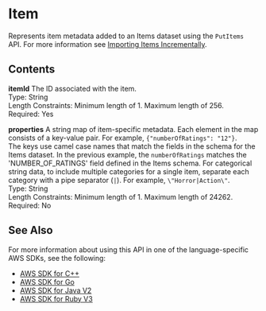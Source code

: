 # Item<a name="API_UBS_Item"></a>

Represents item metadata added to an Items dataset using the `PutItems` API\. For more information see [Importing Items Incrementally](https://docs.aws.amazon.com/personalize/latest/dg/importing-items.html)\. 

## Contents<a name="API_UBS_Item_Contents"></a>

 **itemId**   <a name="personalize-Type-UBS_Item-itemId"></a>
The ID associated with the item\.  
Type: String  
Length Constraints: Minimum length of 1\. Maximum length of 256\.  
Required: Yes

 **properties**   <a name="personalize-Type-UBS_Item-properties"></a>
A string map of item\-specific metadata\. Each element in the map consists of a key\-value pair\. For example, `{"numberOfRatings": "12"}`\.  
The keys use camel case names that match the fields in the schema for the Items dataset\. In the previous example, the `numberOfRatings` matches the 'NUMBER\_OF\_RATINGS' field defined in the Items schema\. For categorical string data, to include multiple categories for a single item, separate each category with a pipe separator \(`|`\)\. For example, `\"Horror|Action\"`\.  
Type: String  
Length Constraints: Minimum length of 1\. Maximum length of 24262\.  
Required: No

## See Also<a name="API_UBS_Item_SeeAlso"></a>

For more information about using this API in one of the language\-specific AWS SDKs, see the following:
+  [ AWS SDK for C\+\+](https://docs.aws.amazon.com/goto/SdkForCpp/personalize-events-2018-03-22/Item) 
+  [ AWS SDK for Go](https://docs.aws.amazon.com/goto/SdkForGoV1/personalize-events-2018-03-22/Item) 
+  [ AWS SDK for Java V2](https://docs.aws.amazon.com/goto/SdkForJavaV2/personalize-events-2018-03-22/Item) 
+  [ AWS SDK for Ruby V3](https://docs.aws.amazon.com/goto/SdkForRubyV3/personalize-events-2018-03-22/Item) 